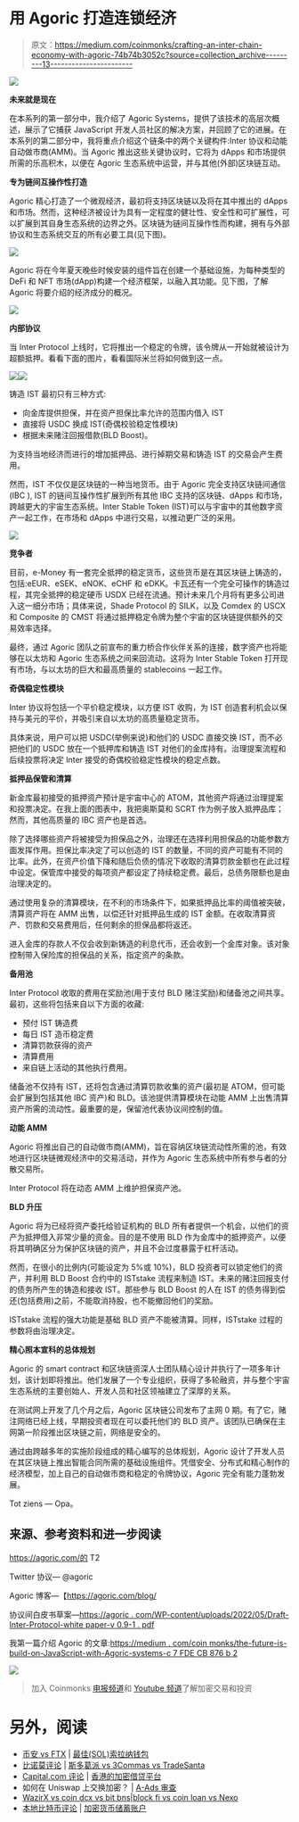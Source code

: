 # 用 Agoric 打造连锁经济

> 原文：<https://medium.com/coinmonks/crafting-an-inter-chain-economy-with-agoric-74b74b3052c?source=collection_archive---------13----------------------->

![](img/d5bdc03564f555e7da1d148510fb0347.png)

**未来就是现在**

在本系列的第一部分中，我介绍了 Agoric Systems，提供了该技术的高层次概述，展示了它捕获 JavaScript 开发人员社区的解决方案，并回顾了它的进展。在本系列的第二部分中，我将重点介绍这个链条中的两个关键构件:Inter 协议和动能自动做市商(AMM)。当 Agoric 推出这些关键协议时，它将为 dApps 和市场提供所需的乐高积木，以便在 Agoric 生态系统中运营，并与其他(外部)区块链互动。

**专为链间互操作性打造**

Agoric 精心打造了一个微观经济，最初将支持区块链以及将在其中推出的 dApps 和市场。然而，这种经济被设计为具有一定程度的健壮性、安全性和可扩展性，可以扩展到其自身生态系统的边界之外。区块链为链间互操作性而构建，拥有与外部协议和生态系统交互的所有必要工具(见下图)。

![](img/e85e8927cbc7d23c5342279c8be9e58f.png)

Agoric 将在今年夏天晚些时候安装的组件旨在创建一个基础设施，为每种类型的 DeFi 和 NFT 市场(dApp)构建一个经济框架，以融入其功能。见下图，了解 Agoric 将要介绍的经济成分的概况。

![](img/0799876191e55b85723b0bd0fd18dc45.png)

**内部协议**

当 Inter Protocol 上线时，它将推出一个稳定的令牌，该令牌从一开始就被设计为超额抵押。看看下面的图片，看看国际米兰将如何做到这一点。

![](img/16a0679b30ebdaf5725d36f795426749.png)![](img/c096cfbacefa3b75c9c990ceb812353e.png)

铸造 IST 最初只有三种方式:

*   向金库提供担保，并在资产担保比率允许的范围内借入 IST
*   直接将 USDC 换成 IST(奇偶校验稳定性模块)
*   根据未来赌注回报借款(BLD Boost)。

为支持当地经济而进行的增加抵押品、进行掉期交易和铸造 IST 的交易会产生费用。

然而，IST 不仅仅是区块链的一种当地货币。由于 Agoric 完全支持区块链间通信(IBC ), IST 的链间互操作性扩展到所有其他 IBC 支持的区块链、dApps 和市场，跨越更大的宇宙生态系统。Inter Stable Token (IST)可以与宇宙中的其他数字资产一起工作，在市场和 dApps 中进行交易，以推动更广泛的采用。

![](img/ff76870d1a9e7b5379b4db4ffe8b5767.png)

**竞争者**

目前，e-Money 有一套完全抵押的稳定货币，这些货币是在其区块链上铸造的，包括:eEUR、eSEK、eNOK、eCHF 和 eDKK。卡瓦还有一个完全可操作的铸造过程，其完全抵押的稳定硬币 USDX 已经在流通。预计未来几个月将有更多公司进入这一细分市场；具体来说，Shade Protocol 的 SILK，以及 Comdex 的 USCX 和 Composite 的 CMST 将通过抵押稳定令牌为整个宇宙的区块链提供额外的交易效率选择。

最终，通过 Agoric 团队之前宣布的重力桥合作伙伴关系的连接，数字资产也将能够在以太坊和 Agoric 生态系统之间来回流动。这将为 Inter Stable Token 打开现有市场，与以太坊的巨大和最高质量的 stablecoins 一起工作。

**奇偶稳定性模块**

Inter 协议将包括一个平价稳定模块，以方便 IST 收购，为 IST 创造套利机会以保持与美元的平价，并吸引来自以太坊的高质量稳定货币。

具体来说，用户可以把 USDC(举例来说)和他们的 USDC 直接交换 IST，而不必把他们的 USDC 放在一个抵押库和铸造 IST 对他们的金库持有。治理提案流程和后续投票将决定 Inter 接受的奇偶校验稳定性模块的稳定点数。

**抵押品保管和清算**

新金库最初接受的抵押资产预计是宇宙中心的 ATOM，其他资产将通过治理提案和投票决定。在我上面的图表中，我把奥斯莫和 SCRT 作为例子放入抵押品库；然而，其他高质量的 IBC 资产也是首选。

除了选择哪些资产将被接受为担保品之外，治理还在选择利用担保品的功能参数方面发挥作用。担保比率决定了可以创造的 IST 的数量，不同的资产可能有不同的比率。此外，在资产价值下降和随后负债的情况下收取的清算罚款金额也在此过程中设定。保管库中接受的每项资产都设定了持续稳定费。最后，总债务限额也是由治理决定的。

通过使用复杂的清算模块，在不利的市场条件下，如果抵押品比率的阈值被突破，清算资产将在 AMM 出售，以偿还针对抵押品生成的 IST 金额。在收取清算资产、罚款和交易费用后，任何剩余的担保品都将返还。

进入金库的存款人不仅会收到新铸造的利息代币，还会收到一个金库对象。该对象控制带入保险库的担保品的关系，指定资产的条款。

**备用池**

Inter Protocol 收取的费用在奖励池(用于支付 BLD 赌注奖励)和储备池之间共享。最初，这些将包括来自以下方面的收藏:

*   预付 IST 铸造费
*   每日 IST 造币稳定费
*   清算罚款获得的资产
*   清算费用
*   来自链上活动的其他执行费用。

储备池不仅持有 IST，还将包含通过清算罚款收集的资产(最初是 ATOM，但可能会扩展到包括其他 IBC 资产)和 BLD。该池提供清算模块在动能 AMM 上出售清算资产所需的流动性。最重要的是，保留池代表协议间控制的值。

**动能 AMM**

Agoric 将推出自己的自动做市商(AMM)，旨在容纳区块链流动性所需的池，有效地进行区块链微观经济中的交易活动，并作为 Agoric 生态系统中所有参与者的分散交易所。

Inter Protocol 将在动态 AMM 上维护担保资产池。

**BLD 升压**

Agoric 将为已经将资产委托给验证机构的 BLD 所有者提供一个机会，以他们的资产为抵押借入非常少量的资金。目的是不使用 BLD 作为金库中的抵押资产，以便将其明确区分为保护区块链的资产，并且不会过度暴露于杠杆活动。

然而，在很小的比例内(可能设定为 5%或 10%)，BLD 投资者可以锁定他们的资产，并利用 BLD Boost 合约中的 ISTstake 流程来制造 IST。未来的赌注回报支付的债务所产生的铸造和接收 IST。那些参与 BLD Boost 的人在 IST 的债务得到偿还(包括费用)之前，不能取消持股，也不能撤回他们的奖励。

ISTstake 流程的强大功能是基础 BLD 资产不能被清算。同样，ISTstake 过程的参数将由治理决定。

**精心照本宣科的总体规划**

Agoric 的 smart contract 和区块链资深人士团队精心设计并执行了一项多年计划，该计划即将推出。他们发展了一个专业组织，获得了多轮融资，并与整个宇宙生态系统的主要创始人、开发人员和社区领袖建立了深厚的关系。

在测试网上开发了几个月之后，Agoric 区块链公司发布了主网 0 期。有了它，赌注网络已经上线，早期投资者现在可以委托他们的 BLD 资产。该团队已确保在主网第一阶段推出区块链之前，网络是安全的。

通过由跨越多年的实施阶段组成的精心编写的总体规划，Agoric 设计了开发人员在其区块链上推出智能合同所需的基础设施组件。凭借安全、分布式和精心制作的经济模型，加上自己的自动做市商和稳定的令牌协议，Agoric 完全有能力蓬勃发展。

Tot ziens — Opa。

## **来源、参考资料和进一步阅读**

https://agoric.com/的 T2

Twitter 协议— @agoric

Agoric 博客—【https://agoric.com/blog/ 

协议间白皮书草案—[https://agoric . com/WP-content/uploads/2022/05/Draft-Inter-Protocol-white paper-v 0.9-1 . pdf](https://agoric.com/wp-content/uploads/2022/05/Draft-Inter-Protocol-Whitepaper-v0.9-1.pdf)

我第一篇介绍 Agoric 的文章:[https://medium . com/coin monks/the-future-is-build-on-JavaScript-with-Agoric-systems-c 7 FDE CB 876 b 2](/coinmonks/the-future-is-built-on-javascript-with-agoric-systems-c7fdecb876b2)

![](img/085848dff6d4a7f0edd7e865d8297239.png)

> 加入 Coinmonks [电报频道](https://t.me/coincodecap)和 [Youtube 频道](https://www.youtube.com/c/coinmonks/videos)了解加密交易和投资

# 另外，阅读

*   [币安 vs FTX](https://coincodecap.com/binance-vs-ftx) | [最佳(SOL)索拉纳钱包](https://coincodecap.com/solana-wallets)
*   [比诺莫评论](https://coincodecap.com/binomo-review) | [斯多葛派 vs 3Commas vs TradeSanta](https://coincodecap.com/stoic-vs-3commas-vs-tradesanta)
*   [Capital.com 评论](https://coincodecap.com/capital-com-review) | [香港的加密借贷平台](https://coincodecap.com/crypto-lending-hong-kong)
*   如何在 Uniswap 上交换加密？ | [A-Ads 审查](https://coincodecap.com/a-ads-review)
*   [WazirX vs coin dcx vs bit bns](/coinmonks/wazirx-vs-coindcx-vs-bitbns-149f4f19a2f1)|[block fi vs coin loan vs Nexo](/coinmonks/blockfi-vs-coinloan-vs-nexo-cb624635230d)
*   [本地比特币评论](/coinmonks/localbitcoins-review-6cc001c6ed56) | [加密货币储蓄账户](https://coincodecap.com/cryptocurrency-savings-accounts)